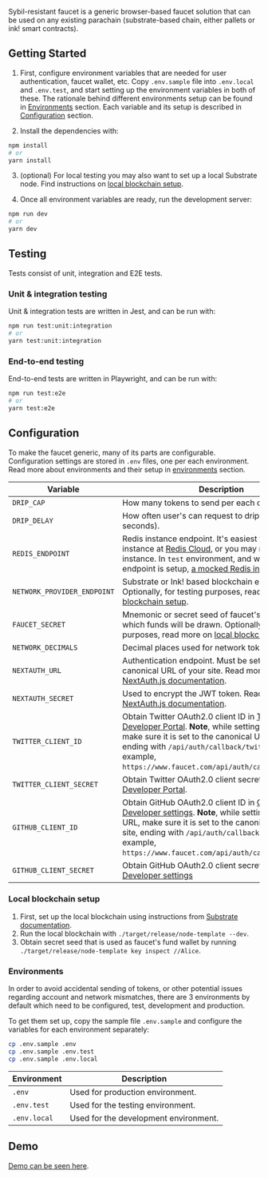 Sybil-resistant faucet is a generic browser-based faucet solution that can be used on any existing parachain (substrate-based chain, either pallets or ink! smart contracts).

## Getting Started

1. First, configure environment variables that are needed for user authentication, faucet wallet, etc. Copy `.env.sample` file into `.env.local` and `.env.test`, and start setting up the environment variables in both of these. The rationale behind different environments setup can be found in [Environments](#environments) section. Each variable and its setup is described in [Configuration](#configuration) section.

2. Install the dependencies with:

```bash
npm install
# or
yarn install
```

3. (optional) For local testing you may also want to set up a local Substrate node. Find instructions on [local blockchain setup](#local-blockchain-setup).

4. Once all environment variables are ready, run the development server:

```bash
npm run dev
# or
yarn dev
```

## Testing

Tests consist of unit, integration and E2E tests.

### Unit & integration testing

Unit & integration tests are written in Jest, and can be run with:

```bash
npm run test:unit:integration
# or
yarn test:unit:integration
```

### End-to-end testing

End-to-end tests are written in Playwright, and can be run with:

```bash
npm run test:e2e
# or
yarn test:e2e
```

## Configuration

To make the faucet generic, many of its parts are configurable. Configuration settings are stored in `.env` files, one per each environment. Read more about environments and their setup in [environments](#environments) section.

| Variable                    | Description                                                                                                                                                                                                                                                                                                     | Default                  |
| --------------------------- | --------------------------------------------------------------------------------------------------------------------------------------------------------------------------------------------------------------------------------------------------------------------------------------------------------------- | ------------------------ |
| `DRIP_CAP`                  | How many tokens to send per each claim.                                                                                                                                                                                                                                                                         | `0.025`                  |
| `DRIP_DELAY`                | How often user's can request to drip tokens (in seconds).                                                                                                                                                                                                                                                       | `86400 seconds (1 day)`  |
| `REDIS_ENDPOINT`            | Redis instance endpoint. It's easiest to setup Redis instance at [Redis Cloud](https://redis.com/try-free/), or you may run a local instance. In `test` environment, and when no Redis endpoint is setup, [a mocked Redis instance](https://www.npmjs.com/package/ioredis-mock) is used.                        | _None (mocked instance)_ |
| `NETWORK_PROVIDER_ENDPOINT` | Substrate or Ink! based blockchain endpoint. Optionally, for testing purposes, read more on [local blockchain setup](#local-blockchain-setup).                                                                                                                                                                  | `ws://127.0.0.1:9944`    |
| `FAUCET_SECRET`             | Mnemonic or secret seed of faucet's wallet from which funds will be drawn. Optionally, for testing purposes, read more on [local blockchain setup](#local-blockchain-setup).                                                                                                                                    | `0xe5be9a509...`         |
| `NETWORK_DECIMALS`          | Decimal places used for network tokens.                                                                                                                                                                                                                                                                         | `12`                     |
| `NEXTAUTH_URL`              | Authentication endpoint. Must be set to the canonical URL of your site. Read more on [NextAuth.js documentation](https://next-auth.js.org/configuration/options#nextauth_url).                                                                                                                                  | `http://127.0.0.1:3000`  |
| `NEXTAUTH_SECRET`           | Used to encrypt the JWT token. Read more on [NextAuth.js documentation](https://next-auth.js.org/configuration/options#nextauth_secret).                                                                                                                                                                        | `set_random_string`      |
| `TWITTER_CLIENT_ID`         | Obtain Twitter OAuth2.0 client ID in [Twitter Developer Portal](https://developer.twitter.com/). **Note**, while setting callback URL, make sure it is set to the canonical URL of your site, ending with `/api/auth/callback/twitter`. For example, `https://www.faucet.com/api/auth/callback/twitter`.        | _Demo client ID_         |
| `TWITTER_CLIENT_SECRET`     | Obtain Twitter OAuth2.0 client secret in [Twitter Developer Portal](https://developer.twitter.com/).                                                                                                                                                                                                            | _Demo client secret_     |
| `GITHUB_CLIENT_ID`          | Obtain GitHub OAuth2.0 client ID in [GitHub Developer settings](https://github.com/settings/developers/). **Note**, while setting callback URL, make sure it is set to the canonical URL of your site, ending with `/api/auth/callback/github`. For example, `https://www.faucet.com/api/auth/callback/github`. | _Demo client ID_         |
| `GITHUB_CLIENT_SECRET`      | Obtain GitHub OAuth2.0 client secret in [GitHub Developer settings](https://github.com/settings/developers/)                                                                                                                                                                                                    | _Demo client secret_     |

### Local blockchain setup

1. First, set up the local blockchain using instructions from [Substrate documentation](https://docs.substrate.io/quick-start/).
2. Run the local blockchain with `./target/release/node-template --dev`.
3. Obtain secret seed that is used as faucet's fund wallet by running ` ./target/release/node-template key inspect //Alice`.

### Environments

In order to avoid accidental sending of tokens, or other potential issues regarding account and network mismatches, there are 3 environments by default which need to be configured, test, development and production.

To get them set up, copy the sample file `.env.sample` and configure the variables for each environment separately:

```bash
cp .env.sample .env
cp .env.sample .env.test
cp .env.sample .env.local
```

| Environment  | Description                           |
| ------------ | ------------------------------------- |
| `.env`       | Used for production environment.      |
| `.env.test`  | Used for the testing environment.     |
| `.env.local` | Used for the development environment. |

## Demo

[Demo can be seen here](https://sybil-resistant-substrate-faucet.vercel.app/).
